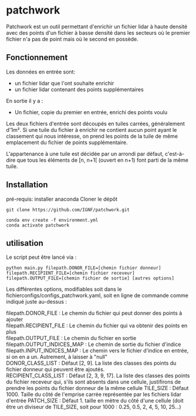 # patchwork
Patchwork est un outil permettant d'enrichir un fichier lidar à haute densité avec des points d'un fichier à basse densité dans les secteurs où le premier fichier n'a pas de point mais où le second en possède.

## Fonctionnement
Les données en entrée sont:  
- un fichier lidar que l'ont souhaite enrichir  
- un fichier lidar contenant des points supplémentaires  
  
En sortie il y a :  
- Un fichier, copie du premier en entrée, enrichi des points voulu  
  
Les deux fichiers d'entrée sont découpés en tuiles carrées, généralement d'1m². Si une tuile du fichier à enrichir ne contient aucun point ayant le classement qui nous intéresse, on prend les points de la tuile de même emplacement du fichier de points supplémentaire.

L'appartenance à une tuile est décidée par un arrondi par défaut, c'est-à-dire que tous les éléments de [n, n+1[ (ouvert en n+1) font parti de la même tuile.

## Installation
pré-requis: installer anaconda
Cloner le dépôt
```
git clone https://github.com/IGNF/patchwork.git
```

```
conda env create -f environment.yml
conda activate patchwork
```
## utilisation

Le script peut être lancé via :
```
python main.py filepath.DONOR_FILE=[chemin fichier donneur] filepath.RECIPIENT_FILE=[chemin fichier receveur] filepath.OUTPUT_FILE=[chemin fichier de sortie] [autres options]
```
Les différentes options, modifiables soit dans le fichierconfigs/configs_patchwork.yaml, soit en ligne de commande comme indiqué juste au-dessus :  
    
filepath.DONOR_FILE : Le chemin du fichier qui peut donner des points à ajouter  
filepath.RECIPIENT_FILE : Le chemin du fichier qui va obtenir des points en plus  
filepath.OUTPUT_FILE : Le chemin du fichier en sortie  
filepath.OUTPUT_INDICES_MAP : Le chemin de sortie du fichier d'indice  
filepath.INPUT_INDICES_MAP : Le chemin vers le fichier d'indice en entrée, si on en a un. Autrement, à laisser à "null"  
DONOR_CLASS_LIST : Défaut [2, 9]. La liste des classes des points du fichier donneur qui peuvent être ajoutés.  
RECIPIENT_CLASS_LIST : Défaut [2, 3, 9, 17]. La liste des classes des points du fichier receveur qui, s'ils sont absents dans une cellule, justifirons de prendre les points du fichier donneur de la même cellule
TILE_SIZE : Défaut 1000. Taille du côté de l'emprise carrée représentée par les fichiers lidar d'entrée
PATCH_SIZE : Défaut 1. taille en mètre du côté d'une cellule (doit être un diviseur de TILE_SIZE, soit pour 1000 : 0.25, 0.5, 2, 4, 5, 10, 25...)  
